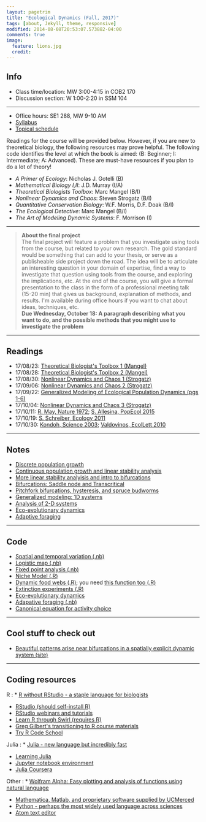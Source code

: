 ```yaml
---
layout: pagetrim
title: "Ecological Dynamics (Fall, 2017)"
tags: [about, Jekyll, theme, responsive]
modified: 2014-08-08T20:53:07.573882-04:00
comments: true
image:
  feature: lions.jpg
  credit:
---
```


## Info
*	Class time/location: MW 3:00-4:15 in COB2 170  
*	Discussion section: W 1:00-2:20 in SSM 104

<hr>

*	Office hours: SE1 288, MW 9-10 AM  
*	[Syllabus](http://jdyeakel.github.io/teaching/ecodyn/syllabus.pdf)  
*	[Topical schedule](http://jdyeakel.github.io/teaching/ecodyn/schedule.pdf)

Readings for the course will be provided below. However, if you are new to theoretical biology, the following resources may prove helpful. The following code identifies the level at which the book is aimed: (B: Beginner; I: Intermediate; A: Advanced). These are must-have resources if you plan to do a lot of theory!  

* *A Primer of Ecology*: Nicholas J. Gotelli (B)  
* *Mathematical Biology I,II*: J.D. Murray (I/A)  
* *Theoretical Biologists Toolbox*: Marc Mangel (B/I)  
* *Nonlinear Dynamics and Chaos*: Steven Strogatz (B/I)  
* *Quantitative Conservation Biology*: W.F. Morris, D.F. Doak (B/I)  
* *The Ecological Detective*: Marc Mangel (B/I)  
* *The Art of Modeling Dynamic Systems*: F. Morrison (I)  

<hr>

> **About the final project**  
> The final project will feature a problem that you investigate using tools from the course, but related to your own research. The gold standard would be something that can add to your thesis, or serve as a publisheable side project down the road. The idea will be to articulate an interesting question in your domain of expertise, find a way to investigate that question using tools from the course, and exploring the implications, etc. At the end of the course, you will give a formal presentation to the class in the form of a professional meeting talk (15-20 min) that gives us background, explanation of methods, and results. I'm available during office hours if you want to chat about ideas, techniques, etc.  
> **Due Wednesday, October 18: A paragraph describing what you want to do, and the possible methods that you might use to investigate the problem**

<hr>

## Readings
*	17/08/23: [Theoretical Biologist's Toolbox 1 (Mangel)](http://jdyeakel.github.io/teaching/ecodyn/Mangel_TBT1.pdf)  
*	17/08/28: [Theoretical Biologist's Toolbox 2 (Mangel)](http://jdyeakel.github.io/teaching/ecodyn/Mangel_TBT2.pdf)  
*	17/08/30: [Nonlinear Dynamics and Chaos 1 (Strogatz)](http://jdyeakel.github.io/teaching/ecodyn/Strogatz_NDC1.pdf)  
*	17/09/06: [Nonlinear Dynamics and Chaos 2 (Strogatz)](http://jdyeakel.github.io/teaching/ecodyn/Strogatz_NDC2.pdf)  
*	17/09/22: [Generalized Modeling of Ecological Population Dynamics (pgs 1-6) ](http://jdyeakel.github.io/teaching/ecodyn/GenModeling.pdf)  
*	17/10/04: [Nonlinear Dynamics and Chaos 3 (Strogatz)](http://jdyeakel.github.io/teaching/ecodyn/Strogatz_NDC3.pdf)  
*	17/10/11: [R. May, Nature 1972](http://jdyeakel.github.io/teaching/ecodyn/May_1972.pdf); [S. Allesina, PopEcol 2015](http://jdyeakel.github.io/teaching/ecodyn/Allesina_2015.pdf)  
*	17/10/19: [S. Schreiber, Ecology 2011](http://jdyeakel.github.io/teaching/ecodyn/Schreiber_2011.pdf)  
* 17/10/30: [Kondoh, Science 2003](http://jdyeakel.github.io/teaching/ecodyn/Kondoh_2003.pdf); [Valdovinos, EcolLett 2010](http://jdyeakel.github.io/teaching/ecodyn/Valdovinos_2010.pdf)  


<hr>

## Notes
* [Discrete population growth](http://jdyeakel.github.io/teaching/ecodyn/notes/Ecodyn_notes1.pdf)  
* [Continuous population growth and linear stability analysis](http://jdyeakel.github.io/teaching/ecodyn/notes/Ecodyn_notes2.pdf)  
* [More linear stability analyisis and intro to bifurcations](http://jdyeakel.github.io/teaching/ecodyn/notes/Ecodyn_notes3.pdf)  
* [Bifurcations: Saddle node and Transcritical](http://jdyeakel.github.io/teaching/ecodyn/notes/Ecodyn_notes4.pdf)  
* [Pitchfork bifurcations, hysteresis, and spruce budworms](http://jdyeakel.github.io/teaching/ecodyn/notes/Ecodyn_notes5.pdf)  
* [Generalized modeling: 1D systems](http://jdyeakel.github.io/teaching/ecodyn/notes/Ecodyn_notes7.pdf)  
* [Analysis of 2-D systems](http://jdyeakel.github.io/teaching/ecodyn/notes/Ecodyn_notes9.pdf)  
* [Eco-evolutionary dynamics](http://jdyeakel.github.io/teaching/ecodyn/notes/Ecodyn_notes10.pdf)  
* [Adaptive foraging](http://jdyeakel.github.io/teaching/ecodyn/notes/Ecodyn_notes11.pdf)  


<hr>

## Code
* [Spatial and temporal variation (.nb)](http://jdyeakel.github.io/teaching/ecodyn/spatial_temp_var.nb)  
* [Logistic map (.nb)](http://jdyeakel.github.io/teaching/ecodyn/logisticmap.nb)  
* [Fixed point analysis (.nb)](http://jdyeakel.github.io/teaching/ecodyn/fixedpoints.nb)  
* [Niche Model (.R)](http://jdyeakel.github.io/teaching/ecodyn/nichemodel.R)
* [Dynamic food webs (.R)](http://jdyeakel.github.io/teaching/ecodyn/complexfoodweb.R); you need [this function too (.R)](http://jdyeakel.github.io/teaching/ecodyn/nichemodel_function.R)  
* [Extinction experiments (.R)](http://jdyeakel.github.io/teaching/ecodyn/foodwebdynamics.R)  
* [Eco-evolutionary dynamics](http://jdyeakel.github.io/teaching/ecodyn/ecoevo.R)  
* [Adapative foraging (.nb)](http://jdyeakel.github.io/teaching/ecodyn/adaptiveforaging.nb)  
* [Canonical equation for activity choice](http://jdyeakel.github.io/teaching/ecodyn/patch_choice.R)  

<hr>

## Cool stuff to check out
* [Beautiful patterns arise near bifurcations in a spatially explicit dynamic system (site)](http://www.reallygross.de/node/35)  

<hr>

## Coding resources
R
: * [R without RStudio - a staple language for biologists](https://www.r-project.org/about.html)  
  * [RStudio (should self-install R)](https://www.rstudio.com/products/rstudio/)  
  * [RStudio webinars and tutorials](https://www.rstudio.com/resources/webinars/)  
  * [Learn R through Swirl (requires R)](http://swirlstats.com/students.html)  
  * [Greg Gilbert's transitioning to R course materials](https://greggilbertlab.sites.ucsc.edu/teaching/rtransition/)  
  * [Try R Code School](http://tryr.codeschool.com/)

Julia
: * [Julia - new language but incredibly fast](https://julialang.org/)  
  * [Learning Julia](https://people.eecs.berkeley.edu/~pcmoritz/julia.html)  
  * [Jupyter notebook environment](http://jupyter.org/)
  * [Julia Coursera](https://www.coursera.org/learn/julia-programming)

Other
: * [Wolfram Alpha: Easy plotting and analysis of functions using natural language](http://www.wolframalpha.com)  
  * [Mathematica, Matlab, and proprietary software supplied by UCMerced](http://it.ucmerced.edu/software-list/)  
  * [Python - perhaps the most widely used language across sciences](https://www.python.org/)  
  * [Atom text editor](https://atom.io/)

